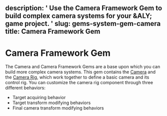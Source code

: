 description: ' Use the Camera Framework Gem to build complex camera systems for your
  &ALY; game project. '
slug: gems-system-gem-camera
title: Camera Framework Gem
---
# Camera Framework Gem<a name="gems-system-gem-camera"></a>

The Camera and Camera Framework Gems are a base upon which you can build more complex camera systems\. This gem contains the [Camera](component-camera.md) and the [Camera Rig](component-camera-rig.md), which work together to define a basic camera and its control rig\. You can customize the camera rig component through three different behaviors: 
+ Target acquiring behavior
+ Target transform modifying behaviors
+ Final camera transform modifying behaviors